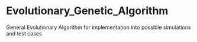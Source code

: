 # Evolutionary_Genetic_Algorithm
General Evolutionary Algorithm for implementation into possible simulations and test cases
